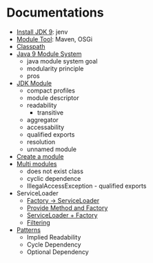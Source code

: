 # Documentations

- [Install JDK 9](install.jdk.md): jenv
- [Module Tool](module.tools.md): Maven, OSGi
- [Classpath](classpath.md)
- [Java 9 Module System](java.9.module.md)
  - java module system goal
  - modularity principle
  - pros
- [JDK Module](jdk.module.md)
  - compact profiles
  - module descriptor
  - readability
    - transitive
  - aggregator
  - accessability
  - qualified exports
  - resolution
  - unnamed module
- [Create a module](../src/helloworld/README.md)
- [Multi modules](../src/serviceloader/easytext/README.md)
  - does not exist class
  - cyclic dependence
  - IllegalAccessException - qualified exports
- ServiceLoader
  - [Factory → ServiceLoader](../src/serviceloader/easytext-service/README.md)
  - [Provide Method and Factory](../src/serviceloader/easytext-providers/README.md)
  - [ServiceLoader + Factory](../src/serviceloader/easytext-service-factory/README.md)
  - [Filtering](../src/serviceloader/easytext-filtering/README.md)
- [Patterns](patterns.md)
  - Implied Readability
  - Cycle Dependency
  - Optional Dependency
